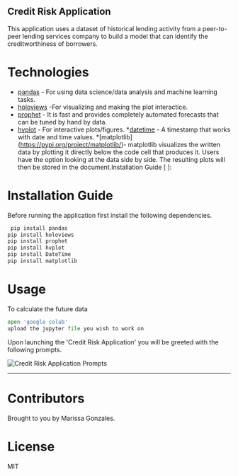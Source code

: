 ## Credit Risk Application
This application uses a dataset of historical lending activity from a peer-to-peer lending services 
company to build a model that can identify the creditworthiness of borrowers.
# Technologies
* [pandas](https://pypi.org/project/pandas/) - For using data science/data analysis and machine learning tasks.
* [holoviews](https://pypi.org/project/holoviews/) -For visualizing and making the plot interactice.
* [prophet](https://pypi.org/project/prophet/) -  It is fast and provides completely automated forecasts that can be tuned by hand by data.
* [hvplot](https://pypi.org/project/hvplot/) - For interactive plots/figures.
*[datetime](https://pypi.org/project/datetime/) - A timestamp that works with date and time values.
*[matplotlib] (https://pypi.org/project/matplotlib/)- matplotlib visualizes the written data by plotting it directly below the code cell that produces it. Users have the option looking at the data side by side. The resulting plots will then be stored in the document.​​Installation Guide [ ]:
# Installation Guide
Before running the application first install the following dependencies.
```python
 pip install pandas
pip install holoviews
pip install prophet
pip install hvplot
pip install DateTime
pip install matplotlib
```
# Usage
To calculate the future data 
```python
open 'google colab'
upload the jupyter file you wish to work on
```
Upon launching the 'Credit Risk Application' you will be greeted with the following prompts.

![ Credit Risk Application Prompts](Images/credit-risk-application.png)


---

# Contributors
Brought to you by Marissa Gonzales.
# License
MIT
